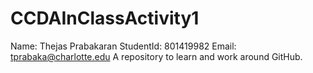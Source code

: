 # CCDAInClassActivity1
Name: Thejas Prabakaran
StudentId: 801419982
Email: tprabaka@charlotte.edu
A repository to learn and work around GitHub.
